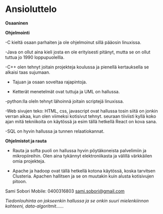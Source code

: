 # Ansioluttelo

**Osaaninen**

**Ohjelmointi**

-C kieltä osaan parhaiten ja ole ohjelmoinut sillä pääosin linuxissa.

-Java on ollut aina kieli josta en ole erityisesti pitänyt, mutta se on ollut tuttua jo 1990 loppupuolellla. 

-C++ olen tehnyt joitain projekteja koulussa ja pienellä kertauksella se alkaisi taas sujumaan.

- Tajuan ja osaan soveltaa rajapintoja.

- Ketterät menetelmät ovat tuttuja ja UML on hallussa.

-python:lla oleln tehnyt lähoinnä joitain scriptejä linuxissa.

-Web sivujen teko: HTML, css, javascript ovat hallussa tosin siitä on jonkin verran aikaa, kun olen viimeksi kotisivut tehnyt.
 seuraan tiiviisti kyllä koko ajan mitä tekniikoita on käytössä ja esim tällä hetkellä React on kova sana.
 
 -SQL on hyvin hallussa ja tunnen relaatiokannat.
 

 
 **Ohjelmistot ja rauta**
 
 - Rauta ja softa puoli on hallussa hyvin pöytäkoneista palvelimiin ja mikropiireihin. Olen aina tykännyt elektroniikasta ja välillä 
   värkkäilen omia projekteja. 
   
  - Apache ja hadoop ovat tällä hetkellä kotona käytössä, koska tarvitsen Clusteria. Apachen hallitsen ja se on muutakin kuin alusta
    kotisivujen pitoon.
 
 Sami Sobori
 Mobile: 0400316803
 sami.sobori@gmail.com

*Tiedonlouhinta on jokseenkin hallussa ja se onkin suuri mielenkiinnon kohteeni, data-algoritmit......*

